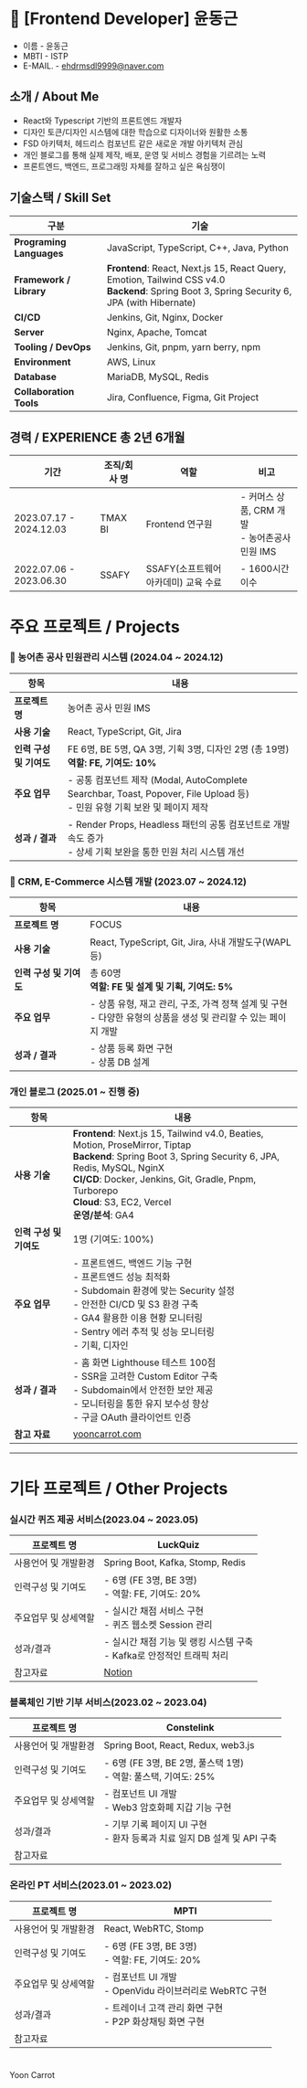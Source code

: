 # 🧗 [Frontend Developer]  윤동근


- 이름          - 윤동근
- MBTI         - ISTP
- E-MAIL.     - ehdrmsdl9999@naver.com

## 소개 / About Me
-	 React와 Typescript 기반의 프론트엔드 개발자
-	 디자인 토큰/디자인 시스템에 대한 학습으로 디자이너와 원활한 소통
-	 FSD 아키텍처, 헤드리스 컴포넌트 같은 새로운 개발 아키텍처 관심
-	 개인 블로그를 통해 실제 제작, 배포, 운영 및 서비스 경험을 기르려는 노력
-	 프론트엔드, 백엔드, 프로그래밍 자체를 잘하고 싶은 욕심쟁이
## 기술스택 / Skill Set
| 구분                   | 기술                                                         |
|------------------------|--------------------------------------------------------------|
| **Programing Languages** | JavaScript, TypeScript, C++, Java, Python                   |
| **Framework / Library** | **Frontend**: React, Next.js 15, React Query, Emotion, Tailwind CSS v4.0 <br> **Backend**: Spring Boot 3, Spring Security 6, JPA (with Hibernate) |
| **CI/CD**              | Jenkins, Git, Nginx, Docker                                  |
| **Server**            | Nginx, Apache, Tomcat                                        |
| **Tooling / DevOps**   | Jenkins, Git, pnpm, yarn berry, npm                          |
| **Environment**        | AWS, Linux                                                   |
| **Database**          | MariaDB, MySQL, Redis                                        |
| **Collaboration Tools** | Jira, Confluence, Figma, Git Project                        |


## 경력 / EXPERIENCE    총 2년 6개월
| 기간                  | 조직/회사 명       | 역할                        | 비고                          |
|-----------------------|------------------|-----------------------------|------------------------------|
| 2023.07.17 - 2024.12.03 | TMAX BI         | Frontend 연구원              | - 커머스 상품, CRM 개발 <br> - 농어촌공사 민원 IMS |
| 2022.07.06 - 2023.06.30 | SSAFY           | SSAFY(소프트웨어 아카데미) 교육 수료 | - 1600시간 이수                 |


# 주요 프로젝트 / Projects

### 🏢 농어촌 공사 민원관리 시스템 (2024.04 ~ 2024.12)
| 항목 | 내용 |
|------|------|
| **프로젝트 명** | 농어촌 공사 민원 IMS |
| **사용 기술** | React, TypeScript, Git, Jira |
| **인력 구성 및 기여도** | FE 6명, BE 5명, QA 3명, 기획 3명, 디자인 2명 (총 19명) <br> **역할: FE, 기여도: 10%** |
| **주요 업무** | - 공통 컴포넌트 제작 (Modal, AutoComplete Searchbar, Toast, Popover, File Upload 등) <br> - 민원 유형 기획 보완 및 페이지 제작 |
| **성과 / 결과** | - Render Props, Headless 패턴의 공통 컴포넌트로 개발 속도 증가 <br> - 상세 기획 보완을 통한 민원 처리 시스템 개선 |

### 🛒 CRM, E-Commerce 시스템 개발 (2023.07 ~ 2024.12)
| 항목 | 내용 |
|------|------|
| **프로젝트 명** | FOCUS |
| **사용 기술** | React, TypeScript, Git, Jira, 사내 개발도구(WAPL 등) |
| **인력 구성 및 기여도** | 총 60명 <br> **역할: FE 및 설계 및 기획, 기여도: 5%** |
| **주요 업무** | - 상품 유형, 재고 관리, 구조, 가격 정책 설계 및 구현 <br> - 다양한 유형의 상품을 생성 및 관리할 수 있는 페이지 개발 |
| **성과 / 결과** | - 상품 등록 화면 구현 <br> - 상품 DB 설계 |

### 개인 블로그 (2025.01 ~ 진행 중)
| 항목 | 내용 |
|------|------|
| **사용 기술** | **Frontend**: Next.js 15, Tailwind v4.0, Beaties, Motion, ProseMirror, Tiptap <br> **Backend**: Spring Boot 3, Spring Security 6, JPA, Redis, MySQL, NginX <br> **CI/CD**: Docker, Jenkins, Git, Gradle, Pnpm, Turborepo <br> **Cloud**: S3, EC2, Vercel <br> **운영/분석**: GA4 |
| **인력 구성 및 기여도** | 1명 (기여도: 100%) |
| **주요 업무** | - 프론트엔드, 백엔드 기능 구현 <br> - 프론트엔드 성능 최적화 <br> - Subdomain 환경에 맞는 Security 설정 <br> - 안전한 CI/CD 및 S3 환경 구축 <br> - GA4 활용한 이용 현황 모니터링 <br> - Sentry 에러 추적 및 성능 모니터링 <br> - 기획, 디자인 |
| **성과 / 결과** | - 홈 화면 Lighthouse 테스트 100점 <br> - SSR을 고려한 Custom Editor 구축 <br> - Subdomain에서 안전한 보안 제공 <br> - 모니터링을 통한 유지 보수성 향상 <br> - 구글 OAuth 클라이언트 인증 |
| **참고 자료** | [yooncarrot.com](https://yooncarrot.com) |

---

# 기타 프로젝트 / Other Projects

### 실시간 퀴즈 제공 서비스(2023.04 ~ 2023.05)

| 프로젝트 명  | LuckQuiz |
|-------------|----------|
| 사용언어 및 개발환경 | Spring Boot, Kafka, Stomp, Redis |
| 인력구성 및 기여도 | - 6명 (FE 3명, BE 3명) <br> - 역할: FE, 기여도: 20% |
| 주요업무 및 상세역할 | - 실시간 채점 서비스 구현 <br> - 퀴즈 웹소켓 Session 관리 |
| 성과/결과 | - 실시간 채점 기능 및 랭킹 시스템 구축 <br> - Kafka로 안정적인 트래픽 처리 |
| 참고자료 | [Notion](https://nettle-wasabi-3f2.notion.site/LuckQuiz-aae7fe5c1b8d4832b7af6355560d8fe9?pvs=4) |

### 블록체인 기반 기부 서비스(2023.02 ~ 2023.04)

| 프로젝트 명  | Constelink |
|-------------|-----------|
| 사용언어 및 개발환경 | Spring Boot, React, Redux, web3.js |
| 인력구성 및 기여도 | - 6명 (FE 3명, BE 2명, 풀스택 1명) <br> - 역할: 풀스택, 기여도: 25% |
| 주요업무 및 상세역할 | - 컴포넌트 UI 개발 <br> - Web3 암호화폐 지갑 기능 구현 |
| 성과/결과 | - 기부 기록 페이지 UI 구현 <br> - 환자 등록과 치료 일지 DB 설계 및 API 구축 |
| 참고자료 |  |

### 온라인 PT 서비스(2023.01 ~ 2023.02)

| 프로젝트 명  | MPTI |
|-------------|------|
| 사용언어 및 개발환경 | React, WebRTC, Stomp |
| 인력구성 및 기여도 | - 6명 (FE 3명, BE 3명) <br> - 역할: FE, 기여도: 20% |
| 주요업무 및 상세역할 | - 컴포넌트 UI 개발 <br> - OpenVidu 라이브러리로 WebRTC 구현 |
| 성과/결과 | - 트레이너 고객 관리 화면 구현 <br> - P2P 화상채팅 화면 구현 |
| 참고자료 |  |

# <div align=center>

Yoon Carrot
</div>

<div>

</div>
<hd>

